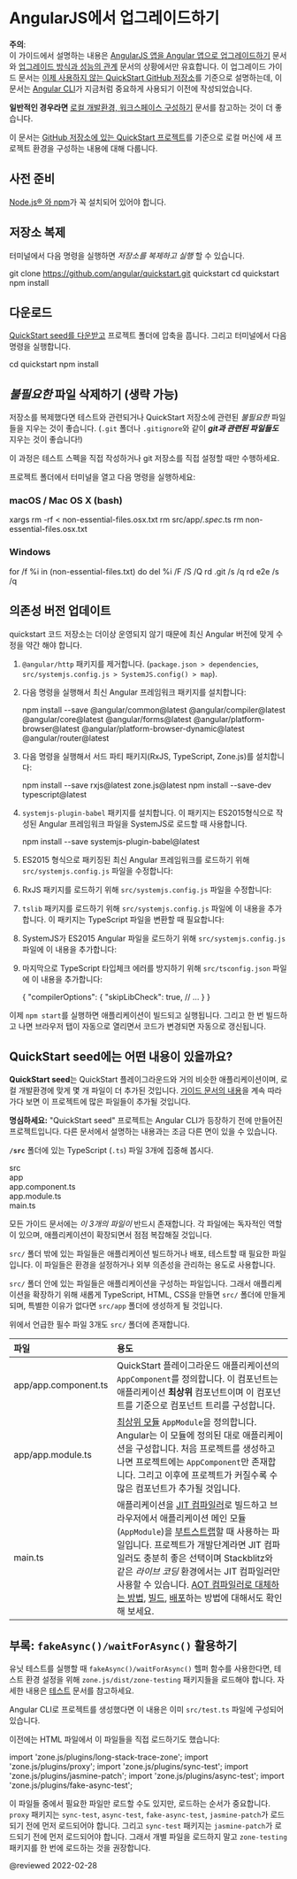 <!--
# Setup for upgrading from AngularJS
-->
# AngularJS에서 업그레이드하기

<!--
<!-todo: Question: Can we remove this file and instead direct readers to https://github.com/angular/quickstart/blob/master/README.md ->

<div class="alert is-critical">

**AUDIENCE**: <br />
Use this guide **only** in the context of  [Upgrading from AngularJS](guide/upgrade "Upgrading from AngularJS to Angular") or [Upgrading for Performance](guide/upgrade-performance "Upgrading for Performance").
Those Upgrade guides refer to this Setup guide for information about using the [deprecated QuickStart GitHub repository](https://github.com/angular/quickstart "Deprecated Angular QuickStart GitHub repository"), which was created prior to the current Angular [CLI](cli "CLI Overview").

**For all other scenarios**, see the current instructions in [Setting up the Local Environment and Workspace](guide/setup-local "Setting up for Local Development").

</div>

<!-
The <live-example name=quickstart>QuickStart live-coding</live-example> example is an Angular *playground*.
There are also some differences from a local app, to simplify that live-coding experience.
In particular, the QuickStart live-coding example shows just the AppComponent file; it creates the equivalent of app.module.ts and main.ts internally for the playground only.
->

This guide describes how to develop locally on your own machine.
Setting up a new project on your machine is quick and easy with the [QuickStart seed on github](https://github.com/angular/quickstart "Install the github QuickStart repo").
-->

<div class="alert is-critical">

**주의**: <br />
이 가이드에서 설명하는 내용은 [AngularJS 앱을 Angular 앱으로 업그레이드하기](guide/upgrade "Upgrading from AngularJS to Angular") 문서와 [업그레이드 방식과 성능의 관계](guide/upgrade-performance "Upgrading for Performance") 문서의 상황에서만 유효합니다.
이 업그레이드 가이드 문서는 [이제 사용하지 않는 QuickStart GitHub 저장소](https://github.com/angular/quickstart "Deprecated Angular QuickStart GitHub repository")를 기준으로 설명하는데, 이 문서는 [Angular CLI](cli "CLI Overview")가 지금처럼 중요하게 사용되기 이전에 작성되었습니다.

**일반적인 경우라면** [로컬 개발환경, 워크스페이스 구성하기](guide/setup-local "Setting up for Local Development") 문서를 참고하는 것이 더 좋습니다.

</div>

이 문서는 [GitHub 저장소에 있는 QuickStart 프로젝트](https://github.com/angular/quickstart "Install the github QuickStart repo")를 기준으로 로컬 머신에 새 프로젝트 환경을 구성하는 내용에 대해 다룹니다.

<!--
## Prerequisites
-->
## 사전 준비

<!--
Make sure you have [Node.js&reg; and npm installed](guide/setup-local#prerequisites "Angular prerequisites").
-->
[Node.js&reg; 와 npm](guide/setup-local#prerequisites "Angular prerequisites")가 꼭 설치되어 있어야 합니다.


<a id="clone"></a>

<!--
## Clone
-->
## 저장소 복제

<!--
Perform the *clone-to-launch* steps with these terminal commands.

<code-example format="shell" language="shell">

git clone https://github.com/angular/quickstart.git quickstart
cd quickstart
npm install

</code-example>
-->
터미널에서 다음 명령을 실행하면 *저장소를 복제하고 실행* 할 수 있습니다.

<code-example format="shell" language="shell">

git clone https://github.com/angular/quickstart.git quickstart
cd quickstart
npm install

</code-example>


<a id="download"></a>

<!--
## Download
-->
## 다운로드

<!--
[Download the QuickStart seed](https://github.com/angular/quickstart/archive/master.zip "Download the QuickStart seed repository") and unzip it into your project folder.
Then perform the remaining steps with these terminal commands.

<code-example format="shell" language="shell">

cd quickstart
npm install

</code-example>
-->
[QuickStart seed를 다운받고](https://github.com/angular/quickstart/archive/master.zip "Download the QuickStart seed repository") 프로젝트 폴더에 압축을 풉니다.
그리고 터미널에서 다음 명령을 실행합니다.

<code-example format="shell" language="shell">

cd quickstart
npm install

</code-example>


<a id="non-essential"></a>

<!--
## Delete *non-essential* files (optional)
-->
## *불필요한* 파일 삭제하기 (생략 가능)

<!--
You can quickly delete the *non-essential* files that concern testing and QuickStart repository maintenance \(***including all git-related artifacts*** such as the `.git` folder and `.gitignore`\).

<div class="alert is-important">

Do this only in the beginning to avoid accidentally deleting your own tests and git setup.

</div>

Open a terminal window in the project folder and enter the following commands for your environment:
-->
저장소를 복제했다면 테스트와 관련되거나 QuickStart 저장소에 관련된 *불필요한* 파일들을 지우는 것이 좋습니다.
\(`.git` 폴더나 `.gitignore`와 같이 ***git과 관련된 파일들도*** 지우는 것이 좋습니다!\)

<div class="alert is-important">

이 과정은 테스트 스펙을 직접 작성하거나 git 저장소를 직접 설정할 때만 수행하세요.

</div>

프로젝트 폴더에서 터미널을 열고 다음 명령을 실행하세요:


### macOS / Mac OS X (bash)

<code-example format="shell" language="shell">

xargs rm -rf &lt; non-essential-files.osx.txt
rm src/app/*.spec*.ts
rm non-essential-files.osx.txt

</code-example>

### Windows

<code-example format="shell" language="shell">

for /f %i in (non-essential-files.txt) do del %i /F /S /Q
rd .git /s /q
rd e2e /s /q

</code-example>

<!--
## Update dependency versions
-->
## 의존성 버전 업데이트

<!--
Since the quickstart repository is deprecated, it is no longer updated and you need some additional steps to use the latest Angular.

1.  Remove the obsolete `@angular/http` package \(both from `package.json > dependencies` and `src/systemjs.config.js > SystemJS.config() > map`\).
1.  Install the latest versions of the Angular framework packages by running:

    <code-example format="shell" language="shell">

    npm install --save &commat;angular/common&commat;latest &commat;angular/compiler&commat;latest &commat;angular/core&commat;latest &commat;angular/forms&commat;latest &commat;angular/platform-browser&commat;latest &commat;angular/platform-browser-dynamic&commat;latest &commat;angular/router&commat;latest

    </code-example>

1.  Install the latest versions of other packages used by Angular \(RxJS, TypeScript, Zone.js\) by running:

    <code-example format="shell" language="shell">

    npm install --save rxjs&commat;latest zone.js&commat;latest
    npm install --save-dev typescript&commat;latest

    </code-example>

1.  Install the `systemjs-plugin-babel` package.
    This will later be used to load the Angular framework files, which are in ES2015 format, using SystemJS.

    <code-example format="shell" language="shell">

    npm install --save systemjs-plugin-babel&commat;latest

    </code-example>

1.  In order to be able to load the latest Angular framework packages \(in ES2015 format\) correctly, replace the relevant entries in `src/systemjs.config.js`:

    <code-examples format="javascript" language="javascript" path="upgrade-phonecat-2-hybrid/systemjs.config.1.js" region="angular-paths"></code-example>

1.  In order to be able to load the latest RxJS package correctly, replace the relevant entries in `src/systemjs.config.js`:

    <code-examples format="javascript" language="javascript" path="upgrade-phonecat-2-hybrid/systemjs.config.1.js" region="rxjs-paths"></code-example>

1.  In order to be able to load the `tslib` package \(which is required for files transpiled by TypeScript\), add the following entry to `src/systemjs.config.js`:

    <code-examples format="javascript" language="javascript" path="upgrade-phonecat-2-hybrid/systemjs.config.1.js" region="tslib-paths"></code-example>

1.  In order for SystemJS to be able to load the ES2015 Angular files correctly, add the following entries to `src/systemjs.config.js`:

    <code-examples format="javascript" language="javascript" path="upgrade-phonecat-2-hybrid/systemjs.config.1.js" region="plugin-babel"></code-example>

1.  Finally, in order to prevent TypeScript typecheck errors for dependencies, add the following entry to `src/tsconfig.json`:

    <code-example format="json" language="json">

    {
      "compilerOptions": {
        "skipLibCheck": true,
        // &hellip;
      }
    }

    </code-example>

With that, you can now run `npm start` and have the application built and served.
Once built, the application will be automatically opened in a new browser tab and it will be automatically reloaded when you make changes to the source code.
-->
quickstart 코드 저장소는 더이상 운영되지 않기 때문에 최신 Angular 버전에 맞게 수정을 약간 해야 합니다.

1.  `@angular/http` 패키지를 제거합니다. \(`package.json > dependencies`, `src/systemjs.config.js > SystemJS.config() > map`\).
1.  다음 명령을 실행해서 최신 Angular 프레임워크 패키지를 설치합니다:

    <code-example format="shell" language="shell">

    npm install --save &commat;angular/common&commat;latest &commat;angular/compiler&commat;latest &commat;angular/core&commat;latest &commat;angular/forms&commat;latest &commat;angular/platform-browser&commat;latest &commat;angular/platform-browser-dynamic&commat;latest &commat;angular/router&commat;latest

    </code-example>

1.  다음 명령을 실행해서 서드 파티 패키지\(RxJS, TypeScript, Zone.js\)를 설치합니다:

    <code-example format="shell" language="shell">

    npm install --save rxjs&commat;latest zone.js&commat;latest
    npm install --save-dev typescript&commat;latest

    </code-example>

1.  `systemjs-plugin-babel` 패키지를 설치합니다.
    이 패키지는 ES2015형식으로 작성된 Angular 프레임워크 파일을 SystemJS로 로드할 때 사용합니다.

    <code-example format="shell" language="shell">

    npm install --save systemjs-plugin-babel&commat;latest

    </code-example>

1.  ES2015 형식으로 패키징된 최신 Angular 프레임워크를 로드하기 위해 `src/systemjs.config.js` 파일을 수정합니다:

    <code-examples format="javascript" language="javascript" path="upgrade-phonecat-2-hybrid/systemjs.config.1.js" region="angular-paths"></code-example>

1.  RxJS 패키지를 로드하기 위해 `src/systemjs.config.js` 파일을 수정합니다:

    <code-examples format="javascript" language="javascript" path="upgrade-phonecat-2-hybrid/systemjs.config.1.js" region="rxjs-paths"></code-example>

1.  `tslib` 패키지를 로드하기 위해 `src/systemjs.config.js` 파일에 이 내용을 추가합니다. 이 패키지는 TypeScript 파일을 변환할 때 필요합니다:

    <code-examples format="javascript" language="javascript" path="upgrade-phonecat-2-hybrid/systemjs.config.1.js" region="tslib-paths"></code-example>

1.  SystemJS가 ES2015 Angular 파일을 로드하기 위해 `src/systemjs.config.js` 파일에 이 내용을 추가합니다:

    <code-examples format="javascript" language="javascript" path="upgrade-phonecat-2-hybrid/systemjs.config.1.js" region="plugin-babel"></code-example>

1.  마지막으로 TypeScript 타입체크 에러를 방지하기 위해 `src/tsconfig.json` 파일에 이 내용을 추가합니다:

    <code-example format="json" language="json">

    {
      "compilerOptions": {
        "skipLibCheck": true,
        // &hellip;
      }
    }

    </code-example>

이제 `npm start`를 실행하면 애플리케이션이 빌드되고 실행됩니다.
그리고 한 번 빌드하고 나면 브라우저 탭이 자동으로 열리면서 코드가 변경되면 자동으로 갱신됩니다.


<a id="seed"></a>

<!--
## What's in the QuickStart seed?
-->
## QuickStart seed에는 어떤 내용이 있을까요?

<!--
The **QuickStart seed** provides a basic QuickStart playground application and other files necessary for local development.
Consequently, there are many files in the project folder on your machine, most of which you can [learn about later](guide/file-structure).

<div class="alert is-helpful">

**Reminder:** The "QuickStart seed" example was created prior to the Angular CLI, so there are some differences between what is described here and an Angular CLI application.

</div>

<a id="app-files"></a>

Focus on the following three TypeScript \(`.ts`\) files in the `/src` folder.

<div class="filetree">
  <div class="file">
    src
  </div>
  <div class="children">
    <div class="file">
      app
    </div>
    <div class="children">
      <div class="file">
        app.component.ts
      </div>
      <div class="file">
        app.module.ts
      </div>
    </div>
    <div class="file">
      main.ts
    </div>
  </div>
</div>

<code-tabs>
    <code-pane header="src/app/app.component.ts" path="setup/src/app/app.component.ts"></code-pane>
    <code-pane header="src/app/app.module.ts" path="setup/src/app/app.module.ts"></code-pane>
    <code-pane header="src/main.ts" path="setup/src/main.ts"></code-pane>
</code-tabs>

All guides and cookbooks have *at least these core files*.
Each file has a distinct purpose and evolves independently as the application grows.

Files outside `src/` concern building, deploying, and testing your application.
They include configuration files and external dependencies.

Files inside `src/` "belong" to your application.
Add new Typescript, HTML and CSS files inside the `src/` directory, most of them inside `src/app`, unless told to do otherwise.

The following are all in `src/`

| File                 | Purpose |
|:---                  |:---     |
| app/app.component.ts | Defines the same `AppComponent` as the one in the QuickStart playground. It is the **root** component of what will become a tree of nested components as the application evolves.                                                                                                                                                                                                                                                                                                                      |
| app/app.module.ts    | Defines `AppModule`, the  [root module](guide/bootstrapping "AppModule: the root module") that tells Angular how to assemble the application. When initially created, it declares only the `AppComponent`. Over time, you add more components to declare.                                                                                                                                                                                                                                              |
| main.ts              | Compiles the application with the [JIT compiler](guide/glossary#jit) and [bootstraps](guide/bootstrapping) the application's main module \(`AppModule`\) to run in the browser. The JIT compiler is a reasonable choice during the development of most projects and it's the only viable choice for a sample running in a *live-coding* environment such as Stackblitz. Alternative [compilation](guide/aot-compiler), [build](guide/build), and [deployment](guide/deployment) options are available. |
-->
**QuickStart seed**는 QuickStart 플레이그라운드와 거의 비슷한 애플리케이션이며, 로컬 개발환경에 맞게 몇 개 파일이 더 추가된 것입니다.
[가이드 문서의 내용](guide/file-structure)을 계속 따라가다 보면 이 프로젝트에 많은 파일들이 추가될 것입니다.

<div class="alert is-helpful">

**명심하세요:** "QuickStart seed" 프로젝트는 Angular CLI가 등장하기 전에 만들어진 프로젝트입니다.
다른 문서에서 설명하는 내용과는 조금 다른 면이 있을 수 있습니다.

</div>

<a id="app-files"></a>

**`/src`** 폴더에 있는 TypeScript \(`.ts`\) 파일 3개에 집중해 봅시다.

<div class="filetree">
  <div class="file">
    src
  </div>
  <div class="children">
    <div class="file">
      app
    </div>
    <div class="children">
      <div class="file">
        app.component.ts
      </div>
      <div class="file">
        app.module.ts
      </div>
    </div>
    <div class="file">
      main.ts
    </div>
  </div>
</div>

<code-tabs>
    <code-pane header="src/app/app.component.ts" path="setup/src/app/app.component.ts"></code-pane>
    <code-pane header="src/app/app.module.ts" path="setup/src/app/app.module.ts"></code-pane>
    <code-pane header="src/main.ts" path="setup/src/main.ts"></code-pane>
</code-tabs>

모든 가이드 문서에는 *이 3개의 파일이* 반드시 존재합니다.
각 파일에는 독자적인 역할이 있으며, 애플리케이션이 확장되면서 점점 복잡해질 것입니다.

`src/` 폴더 밖에 있는 파일들은 애플리케이션 빌드하거나 배포, 테스트할 때 필요한 파일입니다.
이 파일들은 환경을 설정하거나 외부 의존성을 관리하는 용도로 사용합니다.

`src/` 폴더 안에 있는 파일들은 애플리케이션을 구성하는 파일입니다.
그래서 애플리케이션을 확장하기 위해 새롭게 TypeScript, HTML, CSS을 만들면 `src/` 폴더에 만들게 되며, 특별한 이유가 없다면 `src/app` 폴더에 생성하게 될 것입니다.

위에서 언급한 필수 파일 3개도 `src/` 폴더에 존재합니다.

| 파일                   | 용도                                                                                                                                                                                                                                                                                                                          |
|:---------------------|:----------------------------------------------------------------------------------------------------------------------------------------------------------------------------------------------------------------------------------------------------------------------------------------------------------------------------|
| app/app.component.ts | QuickStart 플레이그라운드 애플리케이션의 `AppComponent`를 정의합니다. 이 컴포넌트는 애플리케이션 **최상위** 컴포넌트이며 이 컴포넌트를 기준으로 컴포넌트 트리를 구성합니다.                                                                                                                                                                                                                |
| app/app.module.ts    | [최상위 모듈](guide/bootstrapping "AppModule: the root module") `AppModule`을 정의합니다. Angular는 이 모듈에 정의된 대로 애플리케이션을 구성합니다. 처음 프로젝트를 생성하고 나면 프로젝트에는 `AppComponent`만 존재합니다. 그리고 이후에 프로젝트가 커질수록 수많은 컴포넌트가 추가될 것입니다.                                                                                                                   |
| main.ts              | 애플리케이션을 [JIT 컴파일러](guide/glossary#jit)로 빌드하고 브라우저에서 애플리케이션 메인 모듈 \(`AppModule`\)을 [부트스트랩](guide/bootstrapping)할 때 사용하는 파일입니다. 프로젝트가 개발단계라면 JIT 컴파일러도 충분히 좋은 선택이며 Stackblitz와 같은 *라이브 코딩* 환경에서는 JIT 컴파일러만 사용할 수 있습니다. [AOT 컴파일러로 대체하는 방법](guide/aot-compiler), [빌드](guide/build), [배포](guide/deployment)하는 방법에 대해서도 확인해 보세요. |


<!--
## Appendix: Test using `fakeAsync()/waitForAsync()`
-->
## 부록: `fakeAsync()/waitForAsync()` 활용하기

<!--
If you use the `fakeAsync()` or `waitForAsync()` helper functions to run unit tests \(for details, read the [Testing guide](guide/testing-components-scenarios#fake-async)\), you need to import `zone.js/testing` in your test setup file.

<div class="alert is-important">

If you create project with `Angular/CLI`, it is already imported in `src/test.ts`.

</div>

And in the earlier versions of `Angular`, the following files were imported or added in your html file:

<code-example format="html" language="html">

import 'zone.js/plugins/long-stack-trace-zone';
import 'zone.js/plugins/proxy';
import 'zone.js/plugins/sync-test';
import 'zone.js/plugins/jasmine-patch';
import 'zone.js/plugins/async-test';
import 'zone.js/plugins/fake-async-test';

</code-example>

You can still load those files separately, but the order is important, you must import `proxy` before `sync-test`, `async-test`, `fake-async-test` and `jasmine-patch`.
And you also need to import `sync-test` before `jasmine-patch`, so it is recommended to just import `zone-testing` instead of loading those separated files.
-->
유닛 테스트를 실행할 때 `fakeAsync()/waitForAsync()` 헬퍼 함수를 사용한다면, 테스트 환경 설정을 위해 `zone.js/dist/zone-testing` 패키지들을 로드해야 합니다.
자세한 내용은 [테스트](guide/testing-components-scenarios#fake-async) 문서를 참고하세요.

<div class="alert is-important">

Angular CLI로 프로젝트를 생성했다면 이 내용은 이미 `src/test.ts` 파일에 구성되어 있습니다.

</div>

이전에는 HTML 파일에서 이 파일들을 직접 로드하기도 했습니다:

<code-example format="html" language="html">

import 'zone.js/plugins/long-stack-trace-zone';
import 'zone.js/plugins/proxy';
import 'zone.js/plugins/sync-test';
import 'zone.js/plugins/jasmine-patch';
import 'zone.js/plugins/async-test';
import 'zone.js/plugins/fake-async-test';

</code-example>

이 파일들 중에서 필요한 파일만 로드할 수도 있지만, 로드하는 순서가 중요합니다.
`proxy` 패키지는 `sync-test`, `async-test`, `fake-async-test`, `jasmine-patch`가 로드되기 전에 먼저 로드되어야 합니다.
그리고 `sync-test` 패키지는 `jasmine-patch`가 로드되기 전에 먼저 로드되어야 합니다.
그래서 개별 파일을 로드하지 말고 `zone-testing` 패키지를 한 번에 로드하는 것을 권장합니다.


<!-- links -->

<!-- external links -->

<!-- end links -->

@reviewed 2022-02-28
